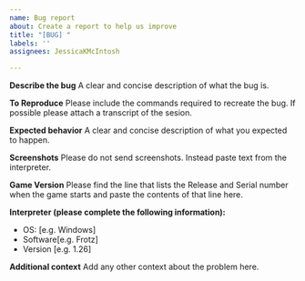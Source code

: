 ```yaml
---
name: Bug report
about: Create a report to help us improve
title: "[BUG] "
labels: ''
assignees: JessicaKMcIntosh

---
```


**Describe the bug**
A clear and concise description of what the bug is.

**To Reproduce**
Please include the commands required to recreate the bug.
If possible please attach a transcript of the sesion.

**Expected behavior**
A clear and concise description of what you expected to happen.

**Screenshots**
Please do not send screenshots.
Instead paste text from the interpreter.

**Game Version**
Please find the line that lists the Release and Serial number when the game starts and paste the contents of that line here.

**Interpreter (please complete the following information):**
 - OS: [e.g. Windows]
 - Software[e.g. Frotz]
 - Version [e.g. 1.26]

**Additional context**
Add any other context about the problem here.
